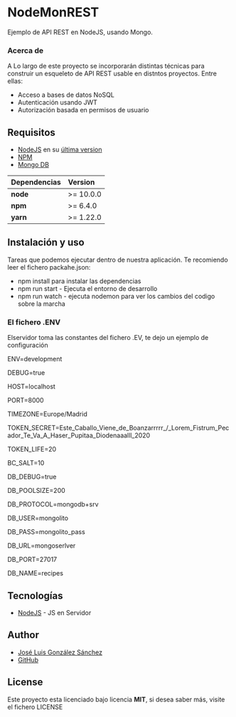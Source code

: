 # NodeMonREST
Ejemplo de API REST en NodeJS, usando Mongo.

### Acerca de
A Lo largo de este proyecto se incorporarán distintas técnicas para construir un esqueleto de API REST usable en distntos proyectos. Entre ellas:
* Acceso a bases de datos NoSQL
* Autenticación usando JWT
* Autorización basada en permisos de usuario

## Requisitos
* [NodeJS](https://nodejs.org/es/) en su [última version](https://nodejs.org/es/download/)
* [NPM](https://www.npmjs.com/)
* [Mongo DB](https://www.mongodb.com/es)

| Dependencias | Version   |
|:-------------|:----------| 
| __node__     | >= 10.0.0 |
| __npm__      | >= 6.4.0  |
| __yarn__     | >= 1.22.0 |

## Instalación y uso
Tareas que podemos ejecutar dentro de nuestra aplicación. Te recomiendo leer el fichero packahe.json:
* npm install para instalar las dependencias 
* npm run start - Ejecuta el entorno de desarrollo
* npm run watch - ejecuta nodemon para ver los cambios del codigo sobre la marcha

### El fichero .ENV
Elservidor toma las constantes del fichero .EV, te dejo un ejemplo de configuración

ENV=development

DEBUG=true

HOST=localhost

PORT=8000

TIMEZONE=Europe/Madrid

TOKEN_SECRET=Este_Caballo_Viene_de_Boanzarrrrr_/_Lorem_Fistrum_Pecador_Te_Va_A_Haser_Pupitaa_Diodenaaalll_2020

TOKEN_LIFE=20

BC_SALT=10

DB_DEBUG=true

DB_POOLSIZE=200

DB_PROTOCOL=mongodb+srv

DB_USER=mongolito

DB_PASS=mongolito_pass

DB_URL=mongoserlver

DB_PORT=27017

DB_NAME=recipes
 
## Tecnologías
* [NodeJS](https://nodejs.org/es/) - JS en Servidor

## Author
* [José Luis González Sánchez](https://twitter.com/joseluisgonsan)
* [GitHub](https://github.com/joseluisgs)

## License
Este proyecto esta licenciado bajo licencia __MIT__, si desea saber más, visite el fichero LICENSE
